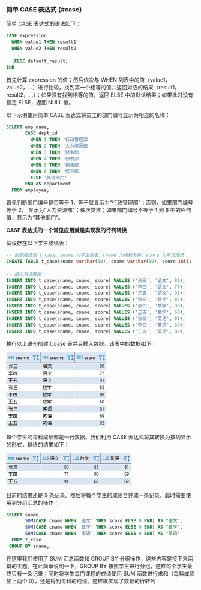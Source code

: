 ### 简单 CASE 表达式 {#case}

简单 CASE 表达式的语法如下：

```sql
CASE expression
  WHEN value1 THEN result1
  WHEN value2 THEN result2
  ...
  [ELSE default_result]
END
```

首先计算 expression 的值；然后依次与 WHEN 列表中的值（value1，value2，…）进行比较，找到第一个相等的值并返回对应的结果（result1，result2，…）；如果没有找到相等的值，返回 ELSE 中的默认结果；如果此时没有指定 ELSE，返回 NULL 值。

以下示例使用简单 CASE 表达式将员工的部门编号显示为相应的名称：

```sql
SELECT emp_name,
       CASE dept_id
         WHEN 1 THEN '行政管理部'
         WHEN 2 THEN '人力资源部'
         WHEN 3 THEN '财务部'
         WHEN 4 THEN '研发部'
         WHEN 5 THEN '销售部'
         WHEN 6 THEN '保卫部'
         ELSE '其他部门'
       END AS department
  FROM employee;
```

首先判断部门编号是否等于 1，等于就显示为“行政管理部”；否则，如果部门编号等于 2， 显示为“人力资源部”；依次类推；如果部门编号不等于 1 到 6 中的任何值，显示为“其他部门”。

**CASE 表达式的一个常见应用就是实现表的行列转换**

假设存在以下学生成绩表：

```sql
-- 创建成绩表 t_case，sname 为学生姓名，cname 为课程名称，score 为考试成绩
CREATE TABLE t_case(sname varchar(10), cname varchar(10), score int);

-- 插入测试数据
INSERT INTO t_case(sname, cname, score) VALUES ('张三', '语文', 80);
INSERT INTO t_case(sname, cname, score) VALUES ('李四', '语文', 77);
INSERT INTO t_case(sname, cname, score) VALUES ('王五', '语文', 91);
INSERT INTO t_case(sname, cname, score) VALUES ('张三', '数学', 85);
INSERT INTO t_case(sname, cname, score) VALUES ('李四', '数学', 90);
INSERT INTO t_case(sname, cname, score) VALUES ('王五', '数学', 60);
INSERT INTO t_case(sname, cname, score) VALUES ('张三', '英语', 81);
INSERT INTO t_case(sname, cname, score) VALUES ('李四', '英语', 69);
INSERT INTO t_case(sname, cname, score) VALUES ('王五', '英语', 82);
```

执行以上语句创建 t\_case 表并且插入数据。该表中的数据如下：

![](/assets/20190724193652245.png)

每个学生的每科成绩都是一行数据。我们利用 CASE 表达式将其转换为按列显示的形式，最终的结果如下：

![](/assets/20190724193935532.png)

目前的结果还是 9 条记录。然后将每个学生的成绩合并成一条记录，此时需要使用到分组汇总的操作：

```sql
SELECT sname,
       SUM(CASE cname WHEN '语文' THEN score ELSE 0 END) AS "语文",
       SUM(CASE cname WHEN '数学' THEN score ELSE 0 END) AS "数学",
       SUM(CASE cname WHEN '英语' THEN score ELSE 0 END) AS "英语"
  FROM t_case
 GROUP BY sname;
```

在这里我们使用了 SUM 汇总函数和 GROUP BY 分组操作，这些内容是接下来两篇的主题。在此简单说明一下，GROUP BY 按照学生进行分组，这样每个学生最终只有一条记录；同时将学生每门课程的成绩使用 SUM 函数进行求和（每科成绩加上两个 0），还是得到每科的成绩。这样就实现了数据的行转列

